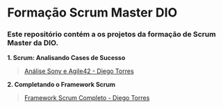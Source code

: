 # Formação Scrum Master DIO
### Este repositório contém a os projetos da formação de Scrum Master da DIO.


**1. Scrum: Analisando Cases de Sucesso**
> [Análise Sony e Agile42 - Diego Torres](https://github.com/diegoteodolino/ScrumAnalise/blob/03d8be44cf42f1a8be8f0e36f4193a0636e3d319/Desafio%20Forma%C3%A7%C3%A3o%20Scrum%20Master%20DIO%20-%20Diego%20Torres%20.pdf)

**2. Completando o Framework Scrum**
> [Framework Scrum Completo - Diego Torres](https://github.com/diegoteodolino/ScrumAnalise/blob/419d63aee259b0f7ab5cf4b2e6e6a83c6e94834e/Desafio%20de%20Projeto%20-%20SCRUM%20-%20Diego%20Torres.pdf)
